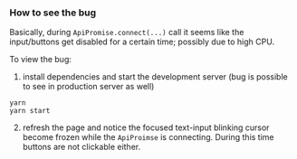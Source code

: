 ### How to see the bug

Basically, during `ApiPromise.connect(...)` call it seems like the input/buttons get disabled for a certain time; possibly due to high CPU.

To view the bug:

1. install dependencies and start the development server (bug is possible to see in production server as well)
```
yarn
yarn start
```

2. refresh the page and notice the focused text-input blinking cursor become frozen while the `ApiProimse` is connecting. During this time buttons are not clickable either.

